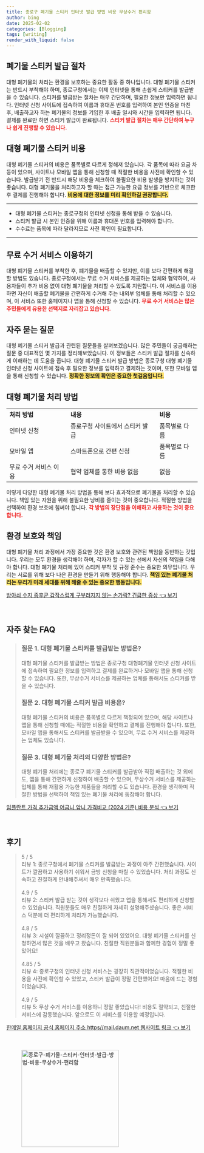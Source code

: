```yaml
---
title: 종로구 폐기물 스티커 인터넷 발급 방법 비용 무상수거 편리함
author: bing
date: 2025-02-02
categories: [Blogging]
tags: [writing]
render_with_liquid: false
---
```



<h2 id='폐기물 스티커 발급 절차'>폐기물 스티커 발급 절차</h2>

<p>대형 폐기물의 처리는 환경을 보호하는 중요한 활동 중 하나입니다. 대형 폐기물 스티커는 반드시 부착해야 하며, 종로구청에서는 이제 인터넷을 통해 손쉽게 스티커를 발급받을 수 있습니다. 스티커를 발급받는 절차는 매우 간단하며, 필요한 정보만 입력하면 됩니다. 인터넷 신청 사이트에 접속하여 이름과 휴대폰 번호를 입력하여 본인 인증을 마친 후, 배출하고자 하는 폐기물의 정보를 기입한 후 배출 일시와 시간을 입력하면 됩니다. 결제를 완료만 하면 스티커 발급이 완료됩니다. <b><span style="color: #ee2323;">스티커 발급 절차는 매우 간단하여 누구나 쉽게 진행할 수 있습니다.</span></b></p>

<h2 id='대형 폐기물 스티커 비용'>대형 폐기물 스티커 비용</h2>

<p>대형 폐기물 스티커의 비용은 품목별로 다르게 정해져 있습니다. 각 품목에 따라 요금 차등이 있으며, 사이트나 모바일 앱을 통해 신청할 때 적절한 비용을 사전에 확인할 수 있습니다. 발급받기 전 반드시 해당 비용을 체크하여 불필요한 비용 발생을 방지하는 것이 좋습니다. 대형 폐기물을 처리하고자 할 때는 접근 가능한 요금 정보를 기반으로 체크한 후 결제를 진행해야 합니다. <b><span style="background-color: #ffe066;">비용에 대한 정보를 미리 확인하길 권장합니다.</span></b></p>

<hr />

<ul>
    <li>대형 폐기물 스티커는 종로구청의 인터넷 신청을 통해 받을 수 있습니다.</li>
    <li>스티커 발급 시 본인 인증을 위해 이름과 휴대폰 번호를 입력해야 합니다.</li>
    <li>수수료는 품목에 따라 달라지므로 사전 확인이 필요합니다.</li>
</ul>

<hr />

<h2 id='무료 수거 서비스 이용하기'>무료 수거 서비스 이용하기</h2>

<p>대형 폐기물 스티커를 부착한 후, 폐기물을 배출할 수 있지만, 이를 보다 간편하게 해결할 방법도 있습니다. 종로구청에서는 무료 수거 서비스를 제공하는 업체와 협약하여, 사용자들이 추가 비용 없이 대형 폐기물을 처리할 수 있도록 지원합니다. 이 서비스를 이용하면 자신이 배출할 폐기물을 간편하게 수거해 주는 내외부 업체를 통해 처리할 수 있으며, 이 서비스 또한 홈페이지나 앱을 통해 신청할 수 있습니다. <b><span style="color: #ee2323;">무료 수거 서비스는 많은 주민들에게 유용한 선택지로 자리잡고 있습니다.</span></b></p>

<h2 id='자주 묻는 질문'>자주 묻는 질문</h2>

<p>대형 폐기물 스티커 발급과 관련된 질문들을 살펴보겠습니다. 많은 주민들이 궁금해하는 질문 중 대표적인 몇 가지를 정리해보았습니다. 이 정보들은 스티커 발급 절차를 신속하게 이해하는 데 도움을 줍니다. 대형 폐기물 스티커 발급 방법은 종로구청 대형 폐기물 인터넷 신청 사이트에 접속 후 필요한 정보를 입력하고 결제하는 것이며, 또한 모바일 앱을 통해 신청할 수 있습니다. <b><span style="background-color: #ffe066;">정확한 정보의 확인은 중요한 첫걸음입니다.</span></b></p>

<h2 id='대형 폐기물 처리 방법'>대형 폐기물 처리 방법</h2>

<table>
    <tr>
        <td><b>처리 방법</b></td>
        <td><b>내용</b></td>
        <td><b>비용</b></td>
    </tr>
    <tr>
        <td>인터넷 신청</td>
        <td>종로구청 사이트에서 스티커 발급</td>
        <td>품목별로 다름</td>
    </tr>
    <tr>
        <td>모바일 앱</td>
        <td>스마트폰으로 간편 신청</td>
        <td>품목별로 다름</td>
    </tr>
    <tr>
        <td>무료 수거 서비스 이용</td>
        <td>협약 업체를 통한 비용 없음</td>
        <td>없음</td>
    </tr>
</table>

<p>이렇게 다양한 대형 폐기물 처리 방법을 통해 보다 효과적으로 폐기물을 처리할 수 있습니다. 책임 있는 자원을 위해 불필요한 낭비를 줄이는 것이 중요합니다. 적절한 방법을 선택하여 환경 보호에 힘써야 합니다. <b><span style="color: #ee2323;">각 방법의 장단점을 이해하고 사용하는 것이 중요합니다.</span></b></p>

<h2 id='환경 보호와 책임'>환경 보호와 책임</h2>

<p>대형 폐기물 처리 과정에서 가장 중요한 것은 환경 보호와 관련된 책임을 동반하는 것입니다. 우리는 모두 환경을 생각해야 하며, 각자가 할 수 있는 선에서 자신의 책임을 다해야 합니다. 대형 폐기물 처리에 있어 스티커 부착 및 규정 준수는 중요한 의무입니다. 우리는 서로를 위해 보다 나은 환경을 만들기 위해 행동해야 합니다. <b><span style="background-color: #ffe066;">책임 있는 폐기물 처리는 우리가 미래 세대를 위해 해줄 수 있는 중요한 행동입니다.</span></b></p>


<p><a class="click-button" title="방아쇠 수지 증후군 갑작스럽게 구부러지지 않는 손가락? 긴급한 증상" href="https://afficreate.github.io/posts/%EB%B0%A9%EC%95%84%EC%87%A0-%EC%88%98%EC%A7%80-%EC%A6%9D%ED%9B%84%EA%B5%B0-%EA%B0%91%EC%9E%91%EC%8A%A4%EB%9F%BD%EA%B2%8C-%EA%B5%AC%EB%B6%80%EB%9F%AC%EC%A7%80%EC%A7%80-%EC%95%8A%EB%8A%94-%EC%86%90%EA%B0%80%EB%9D%BD-%EA%B8%B4%EA%B8%89%ED%95%9C-%EC%A6%9D%EC%83%81/" rel="dofollow">방아쇠 수지 증후군 갑작스럽게 구부러지지 않는 손가락? 긴급한 증상 👈 보기</a></p><br>
<h2 id='자주_찾는_FAQ'>자주 찾는 FAQ</h2>
<div itemscope="" itemtype="https://schema.org/FAQPage"> 
<blockquote> 
<div itemscope="" itemprop="mainEntity" itemtype="https://schema.org/Question"> 
<h3 itemprop="name">질문 1. 대형 폐기물 스티커를 발급받는 방법은?</h3> 
<div itemscope="" itemprop="acceptedAnswer" itemtype="https://schema.org/Answer"> 
<span itemprop="text"> 
<p>대형 폐기물 스티커를 발급받는 방법은 종로구청 대형폐기물 인터넷 신청 사이트에 접속하여 필요한 정보를 입력하고 결제를 완료하거나 모바일 앱을 통해 신청할 수 있습니다. 또한, 무상수거 서비스를 제공하는 업체를 통해서도 스티커를 받을 수 있습니다.</p> 
</span> 
</div> 
</div> 

<div itemscope="" itemprop="mainEntity" itemtype="https://schema.org/Question"> 
<h3 itemprop="name">질문 2. 대형 폐기물 스티커 발급 비용은?</h3> 
<div itemscope="" itemprop="acceptedAnswer" itemtype="https://schema.org/Answer"> 
<span itemprop="text"> 
<p>대형 폐기물 스티커의 비용은 품목별로 다르게 책정되어 있으며, 해당 사이트나 앱을 통해 신청할 때에는 적절한 비용을 확인하고 결제를 진행해야 합니다. 또한, 모바일 앱을 통해서도 스티커를 발급받을 수 있으며, 무료 수거 서비스를 제공하는 업체도 있습니다.</p> 
</span> 
</div> 
</div> 

<div itemscope="" itemprop="mainEntity" itemtype="https://schema.org/Question"> 
<h3 itemprop="name">질문 3. 대형 폐기물 처리의 다양한 방법은?</h3> 
<div itemscope="" itemprop="acceptedAnswer" itemtype="https://schema.org/Answer"> 
<span itemprop="text"> 
<p>대형 폐기물 처리에는 종로구 폐기물 스티커를 발급받아 직접 배출하는 것 외에도, 앱을 통해 간편하게 신청하여 배출할 수 있으며, 무상수거 서비스를 제공하는 업체를 통해 재활용 가능한 제품들을 처리할 수도 있습니다. 환경을 생각하며 적절한 방법을 선택하여 책임 있는 폐기물 처리에 동참해야 합니다.</p> 
</span> 
</div> 
</div> 
</blockquote> 
</div>
<p><a class="click-button" title="임플란트 가격 추가금액 어금니 앞니 가격비교 (2024 기준) 비용 분석" href="https://afficreate.github.io/posts/%EC%9E%84%ED%94%8C%EB%9E%80%ED%8A%B8-%EA%B0%80%EA%B2%A9-%EC%B6%94%EA%B0%80%EA%B8%88%EC%95%A1-%EC%96%B4%EA%B8%88%EB%8B%88-%EC%95%9E%EB%8B%88-%EA%B0%80%EA%B2%A9%EB%B9%84%EA%B5%90-(2024-%EA%B8%B0%EC%A4%80)-%EB%B9%84%EC%9A%A9-%EB%B6%84%EC%84%9D/" rel="dofollow">임플란트 가격 추가금액 어금니 앞니 가격비교 (2024 기준) 비용 분석 👈 보기</a></p><br>
<h2 id='후기'>후기</h2>
<div itemscope itemtype="https://schema.org/Product">
  <blockquote>
  <div itemprop="review" itemscope itemtype="https://schema.org/Review">
      <div itemprop="reviewRating" itemscope itemtype="https://schema.org/Rating"> <span itemprop="ratingValue">5</span> / <span itemprop="bestRating">5</span> </div>
      <span itemprop="reviewBody">리뷰 1: 종로구청에서 폐기물 스티커를 발급받는 과정이 아주 간편했습니다. 사이트가 깔끔하고 사용하기 쉬워서 금방 신청을 마칠 수 있었습니다. 처리 과정도 신속하고 친절하게 안내해주셔서 매우 만족했습니다.</span>
  </div>
  <br>
  <div itemprop="review" itemscope itemtype="https://schema.org/Review">
      <div itemprop="reviewRating" itemscope itemtype="https://schema.org/Rating"> <span itemprop="ratingValue">4.9</span> / <span itemprop="bestRating">5</span> </div>
      <span itemprop="reviewBody">리뷰 2: 스티커 발급 받는 것이 생각보다 쉬웠고 앱을 통해서도 편리하게 신청할 수 있었습니다. 직원분들도 매우 친절하게 자세히 설명해주셨습니다. 좋은 서비스 덕분에 더 편리하게 처리가 가능했습니다.</span>
  </div>
  <br>
  <div itemprop="review" itemscope itemtype="https://schema.org/Review">
      <div itemprop="reviewRating" itemscope itemtype="https://schema.org/Rating"> <span itemprop="ratingValue">4.8</span> / <span itemprop="bestRating">5</span> </div>
      <span itemprop="reviewBody">리뷰 3: 시설이 깔끔하고 정리정돈이 잘 되어 있었어요. 대형 폐기물 스티커를 신청하면서 많은 것을 배우고 왔습니다. 친절한 직원분들과 함께한 경험이 정말 좋았어요!</span>
  </div>
  <br>
  <div itemprop="review" itemscope itemtype="https://schema.org/Review">
      <div itemprop="reviewRating" itemscope itemtype="https://schema.org/Rating"> <span itemprop="ratingValue">4.85</span> / <span itemprop="bestRating">5</span> </div>
      <span itemprop="reviewBody">리뷰 4: 종로구청의 인터넷 신청 서비스는 굉장히 직관적이었습니다. 적절한 비용을 사전에 확인할 수 있었고, 스티커 발급이 정말 간편했어요! 마음에 드는 경험이었습니다.</span>
  </div>
  <br>
  <div itemprop="review" itemscope itemtype="https://schema.org/Review">
      <div itemprop="reviewRating" itemscope itemtype="https://schema.org/Rating"> <span itemprop="ratingValue">4.9</span> / <span itemprop="bestRating">5</span> </div>
      <span itemprop="reviewBody">리뷰 5: 무상 수거 서비스를 이용하니 정말 좋았습니다! 비용도 절약되고, 친절한 서비스에 감동했습니다. 앞으로도 이 서비스를 이용할 예정입니다.</span>
  </div>
  </blockquote>
</div>
<p><a class="click-button" title="한메일 홈페이지 공식 홈페이지 주소 https//mail.daum.net 웹사이트 링크" href="https://afficreate.github.io/posts/%ED%95%9C%EB%A9%94%EC%9D%BC-%ED%99%88%ED%8E%98%EC%9D%B4%EC%A7%80-%EA%B3%B5%EC%8B%9D-%ED%99%88%ED%8E%98%EC%9D%B4%EC%A7%80-%EC%A3%BC%EC%86%8C-httpsmail.daum.net-%EC%9B%B9%EC%82%AC%EC%9D%B4%ED%8A%B8-%EB%A7%81%ED%81%AC/" rel="dofollow">한메일 홈페이지 공식 홈페이지 주소 https//mail.daum.net 웹사이트 링크 👈 보기</a></p><br>
<figure class="image"><img src="https://afficreate.github.io/assets/img/thumbnail/종로구-폐기물-스티커-인터넷-발급-방법-비용-무상수거-편리함.webp" alt="종로구-폐기물-스티커-인터넷-발급-방법-비용-무상수거-편리함" width="256" height="256"></figure>